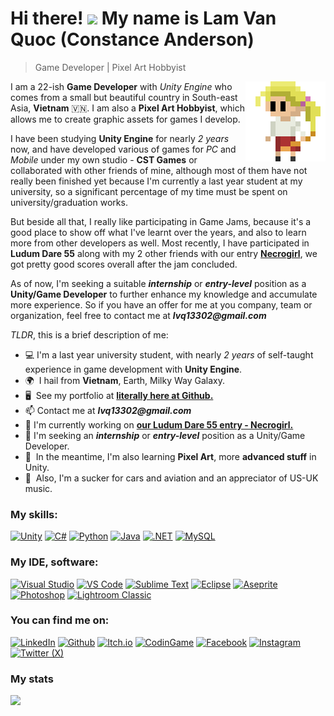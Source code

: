 Hi there!
![](https://user-images.githubusercontent.com/18350557/176309783-0785949b-9127-417c-8b55-ab5a4333674e.gif)
My name is Lam Van Quoc (Constance Anderson)
==================================================

> Game Developer | Pixel Art Hobbyist

<img align="right" src="./images/Laura/Laura_128_L.gif" alt="image" />

I am a 22-ish __Game Developer__ with _Unity Engine_ who comes from a small but beautiful country in South-east Asia, __Vietnam__ 🇻🇳. I am also a __Pixel Art Hobbyist__, which allows me to create graphic assets for games I develop.

I have been studying __Unity Engine__ for nearly _2 years_ now, and have developed various of games for _PC_ and _Mobile_ under my own studio - __CST Games__ or collaborated with other friends of mine, although most of them have not really been finished yet because I'm currently a last year student at my university, so a significant percentage of my time must be spent on university/graduation works.

But beside all that, I really like participating in Game Jams, because it's a good place to show off what I've learnt over the years, and also to learn more from other developers as well. Most recently, I have participated in __Ludum Dare 55__ along with my 2 other friends with our entry [__Necrogirl__]( https://ldjam.com/events/ludum-dare/55/necrogirl), we got pretty good scores overall after the jam concluded.

As of now, I'm seeking a suitable ___internship___ or ___entry-level___ position as a __Unity/Game Developer__ to further enhance my knowledge and accumulate more experience. So if you have an offer for me at you company, team or organization, feel free to contact me at ___lvq13302@gmail.com___

_TLDR_, this is a brief description of me:
- 💻  I'm a last year university student, with nearly _2 years_ of self-taught experience in game development with __Unity Engine__.
- 🌍  I hail from __Vietnam__, Earth, Milky Way Galaxy.
- 🖥️  See my portfolio at [__literally here at Github.__](http://github.com/constance012)
- 📫  Contact me at ___lvq13302@gmail.com___
- 🚀  I'm currently working on [__our Ludum Dare 55 entry - Necrogirl.__](http://github.com/constance012/Necrogirl)
- 🏢  I'm seeking an ___internship___ or ___entry-level___ position as a Unity/Game Developer.
- 🧠  In the meantime, I'm also learning __Pixel Art__, more __advanced stuff__ in Unity.
- 🚗  Also, I'm a sucker for cars and aviation and an appreciator of US-UK music.

### My skills:

<p align="left">
<a href="https://unity.com/" target="_blank" rel="noreferrer"><img src="https://upload.vectorlogo.zone/logos/unity3d/images/562cc0fa-a6c4-45a3-8412-ef8bce616751.svg" width="36" height="36" alt="Unity" /></a>
<a href="https://docs.microsoft.com/en-us/dotnet/csharp/" target="_blank" rel="noreferrer"><img src="https://raw.githubusercontent.com/danielcranney/readme-generator/main/public/icons/skills/csharp-colored.svg" width="36" height="36" alt="C#" /></a>
<a href="https://www.python.org/" target="_blank" rel="noreferrer"><img src="https://raw.githubusercontent.com/danielcranney/readme-generator/main/public/icons/skills/python-colored.svg" width="36" height="36" alt="Python" /></a>
<a href="https://www.oracle.com/java/" target="_blank" rel="noreferrer"><img src="https://raw.githubusercontent.com/danielcranney/readme-generator/main/public/icons/skills/java-colored.svg" width="36" height="36" alt="Java" /></a>
<a href="https://dotnet.microsoft.com/en-us/" target="_blank" rel="noreferrer"><img src="https://raw.githubusercontent.com/danielcranney/readme-generator/main/public/icons/skills/dot-net-colored.svg" width="36" height="36" alt=".NET" /></a>
<a href="https://www.mysql.com/" target="_blank" rel="noreferrer"><img src="https://raw.githubusercontent.com/danielcranney/readme-generator/main/public/icons/skills/mysql-colored.svg" width="36" height="36" alt="MySQL" /></a>
</p>

### My IDE, software:

<p align="left">
<a href="https://visualstudio.microsoft.com/" target="_blank" rel="noreferrer"><img src="https://seeklogo.com/images/M/microsoft-visual-studio-logo-9E65CA55F8-seeklogo.com.png" width="36" height="36" alt="Visual Studio" /></a>
<a href="https://code.visualstudio.com/" target="_blank" rel="noreferrer"><img src="https://seeklogo.com/images/V/visual-studio-code-logo-449D71944F-seeklogo.com.png" width="36" height="36" alt="VS Code" /></a>
<a href="https://www.sublimetext.com/" target="_blank" rel="noreferrer"><img src="https://seeklogo.com/images/S/sublime-text-logo-C2736A0B50-seeklogo.com.png" width="36" height="36" alt="Sublime Text" /></a>
<a href="https://www.eclipse.org/topics/ide/" target="_blank" rel="noreferrer"><img src="https://www.vectorlogo.zone/logos/eclipse/eclipse-icon.svg" width="36" height="36" alt="Eclipse" /></a>
<a href="https://aseprite.org/" target="_blank" rel="noreferrer"><img src="https://upload.wikimedia.org/wikipedia/commons/thumb/6/69/Logo_Aseprite.svg/448px-Logo_Aseprite.svg.png" width="36" height="36" alt="Aseprite" /></a>
<a href="https://www.adobe.com/products/photoshop.html" target="_blank" rel="noreferrer"><img src="https://seeklogo.com/images/A/adobe-photoshop-cc-logo-CBD0AAA3A7-seeklogo.com.png" width="36" height="36" alt="Photoshop" /></a>
<a href="https://www.adobe.com/products/photoshop-lightroom-classic.html" target="_blank" rel="noreferrer"><img src="https://seeklogo.com/images/A/adobe-lightroom-classic-cc-logo-22F6A5BC15-seeklogo.com.png" width="36" height="36" alt="Lightroom Classic" /></a>
</p>

### You can find me on:

<p align="left">
<a href="https://www.linkedin.com/in/constance012" target="_blank" rel="noreferrer"><img src="https://www.vectorlogo.zone/logos/linkedin/linkedin-icon.svg" width="36" height="36" alt="LinkedIn" /></a>
<a href="https://github.com/constance012" target="_blank" rel="noreferrer"><img src="https://www.vectorlogo.zone/logos/github/github-icon.svg" width="36" height="36" alt="Github" /></a>
<a href="https://constance012.itch.io" target="_blank" rel="noreferrer"><img src="https://seeklogo.com/images/I/itch-io-logo-43B308E6B7-seeklogo.com.png" width="36" height="36" alt="Itch.io" /></a>
<a href="https://www.codingame.com/profile/4305dd8636b8d3e1b2def69281a960d45936085" target="_blank" rel="noreferrer"><img src="https://seeklogo.com/images/C/codingame-logo-B8D3B11924-seeklogo.com.png" width="36" height="36" alt="CodinGame" /></a>
<a href="https://facebook.com/lvq.002" target="_blank" rel="noreferrer"><img src="https://www.vectorlogo.zone/logos/facebook/facebook-official.svg" width="36" height="36" alt="Facebook" /></a>
<a href="https://www.instagram.com/_constance_02_" target="_blank" rel="noreferrer"><img src="https://www.vectorlogo.zone/logos/instagram/instagram-icon.svg" width="36" height="36" alt="Instagram" /></a>
<a href="https://twitter.com/_constance_012" target="_blank" rel="noreferrer"><img src="https://www.vectorlogo.zone/logos/twitter/twitter-official.svg" width="36" height="36" alt="Twitter (X)" /></a>
</p>

### My stats

<a href="http://www.github.com/constance012"><img src="https://github-readme-streak-stats.herokuapp.com/?user=constance012&stroke=ffffff&background=1c1917&ring=a855f7&fire=a855f7&currStreakNum=ffffff&currStreakLabel=a855f7&sideNums=ffffff&sideLabels=ffffff&dates=ffffff&hide_border=true" /></a>

<!---
constance012/constance012 is a ✨ special ✨ repository because its `README.md` (this file) appears on your GitHub profile.
You can click the Preview link to take a look at your changes.
--->
